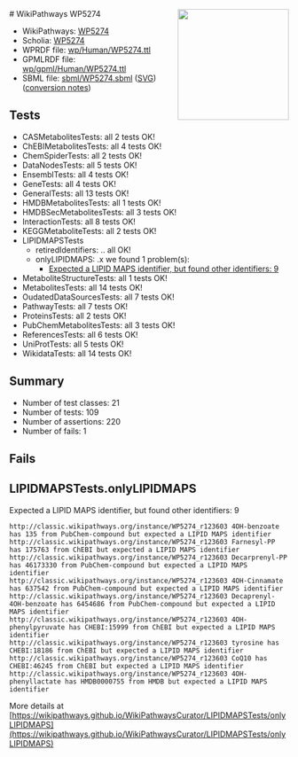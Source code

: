 <img style="float: right; width: 200px" src="../logo.png" />
# WikiPathways WP5274

* WikiPathways: [WP5274](https://identifiers.org/wikipathways:WP5274)
* Scholia: [WP5274](https://scholia.toolforge.org/wikipathways/WP5274)
* WPRDF file: [wp/Human/WP5274.ttl](../wp/Human/WP5274.ttl)
* GPMLRDF file: [wp/gpml/Human/WP5274.ttl](../wp/gpml/Human/WP5274.ttl)
* SBML file: [sbml/WP5274.sbml](../sbml/WP5274.sbml) ([SVG](../sbml/WP5274.svg)) ([conversion notes](../sbml/WP5274.txt))

## Tests
* CASMetabolitesTests: all 2 tests OK!
* ChEBIMetabolitesTests: all 4 tests OK!
* ChemSpiderTests: all 2 tests OK!
* DataNodesTests: all 5 tests OK!
* EnsemblTests: all 4 tests OK!
* GeneTests: all 4 tests OK!
* GeneralTests: all 13 tests OK!
* HMDBMetabolitesTests: all 1 tests OK!
* HMDBSecMetabolitesTests: all 3 tests OK!
* InteractionTests: all 8 tests OK!
* KEGGMetaboliteTests: all 2 tests OK!
* LIPIDMAPSTests
    * retiredIdentifiers: .. all OK!
    * onlyLIPIDMAPS: .x we found 1 problem(s):
        * [Expected a LIPID MAPS identifier, but found other identifiers: 9](#48cc60c0)
* MetaboliteStructureTests: all 1 tests OK!
* MetabolitesTests: all 14 tests OK!
* OudatedDataSourcesTests: all 7 tests OK!
* PathwayTests: all 7 tests OK!
* ProteinsTests: all 2 tests OK!
* PubChemMetabolitesTests: all 3 tests OK!
* ReferencesTests: all 6 tests OK!
* UniProtTests: all 5 tests OK!
* WikidataTests: all 14 tests OK!


## Summary

* Number of test classes: 21
* Number of tests: 109
* Number of assertions: 220
* Number of fails: 1

## Fails

<a name="48cc60c0" />

## LIPIDMAPSTests.onlyLIPIDMAPS

Expected a LIPID MAPS identifier, but found other identifiers: 9
```
http://classic.wikipathways.org/instance/WP5274_r123603 4OH-benzoate has 135 from PubChem-compound but expected a LIPID MAPS identifier
http://classic.wikipathways.org/instance/WP5274_r123603 Farnesyl-PP has 175763 from ChEBI but expected a LIPID MAPS identifier
http://classic.wikipathways.org/instance/WP5274_r123603 Decarprenyl-PP has 46173330 from PubChem-compound but expected a LIPID MAPS identifier
http://classic.wikipathways.org/instance/WP5274_r123603 4OH-Cinnamate has 637542 from PubChem-compound but expected a LIPID MAPS identifier
http://classic.wikipathways.org/instance/WP5274_r123603 Decaprenyl-4OH-benzoate has 6454686 from PubChem-compound but expected a LIPID MAPS identifier
http://classic.wikipathways.org/instance/WP5274_r123603 4OH-phenylpyruvate has CHEBI:15999 from ChEBI but expected a LIPID MAPS identifier
http://classic.wikipathways.org/instance/WP5274_r123603 tyrosine has CHEBI:18186 from ChEBI but expected a LIPID MAPS identifier
http://classic.wikipathways.org/instance/WP5274_r123603 CoQ10 has CHEBI:46245 from ChEBI but expected a LIPID MAPS identifier
http://classic.wikipathways.org/instance/WP5274_r123603 4OH-phenyllactate has HMDB0000755 from HMDB but expected a LIPID MAPS identifier
```

More details at [https://wikipathways.github.io/WikiPathwaysCurator/LIPIDMAPSTests/onlyLIPIDMAPS](https://wikipathways.github.io/WikiPathwaysCurator/LIPIDMAPSTests/onlyLIPIDMAPS)

